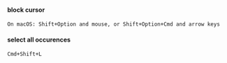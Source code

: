 #### block cursor
`On macOS: Shift+Option and mouse, or Shift+Option+Cmd and arrow keys`

#### select all occurences
`Cmd+Shift+L`


